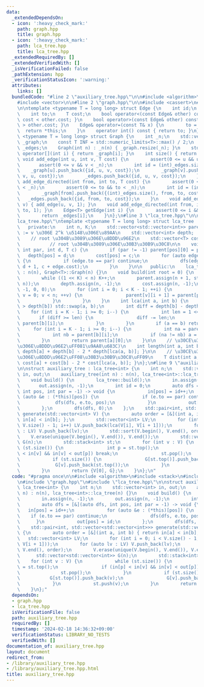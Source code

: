 ```yaml
---
data:
  _extendedDependsOn:
  - icon: ':heavy_check_mark:'
    path: graph.hpp
    title: graph.hpp
  - icon: ':heavy_check_mark:'
    path: lca_tree.hpp
    title: lca_tree.hpp
  _extendedRequiredBy: []
  _extendedVerifiedWith: []
  _isVerificationFailed: false
  _pathExtension: hpp
  _verificationStatusIcon: ':warning:'
  attributes:
    links: []
  bundledCode: "#line 2 \"auxiliary_tree.hpp\"\n\n#include <algorithm>\n#include <stack>\n\
    #include <vector>\n\n#line 2 \"graph.hpp\"\n\n#include <cassert>\n#line 5 \"graph.hpp\"\
    \n\ntemplate <typename T = long long> struct Edge {\n    int id;\n    int from;\n\
    \    int to;\n    T cost;\n    bool operator<(const Edge& other) const { return\
    \ cost < other.cost; }\n    bool operator>(const Edge& other) const { return cost\
    \ > other.cost; }\n    Edge& operator=(const T& x) {\n        to = x;\n      \
    \  return *this;\n    }\n    operator int() const { return to; }\n};\n\ntemplate\
    \ <typename T = long long> struct Graph {\n    int _n;\n    std::vector<std::vector<Edge<T>>>\
    \ _graph;\n    const T INF = std::numeric_limits<T>::max() / 2;\n    std::vector<Edge<T>>\
    \ _edges;\n    Graph(int n) : _n(n) { _graph.resize(_n); }\n    std::vector<Edge<T>>&\
    \ operator[](int i) { return _graph[i]; }\n    int size() { return _n; }\n   \
    \ void add_edge(int u, int v, T cost) {\n        assert(0 <= u && u < _n);\n \
    \       assert(0 <= v && v < _n);\n        int id = (int)_edges.size();\n    \
    \    _graph[u].push_back({id, u, v, cost});\n        _graph[v].push_back({id,\
    \ v, u, cost});\n        _edges.push_back({id, u, v, cost});\n    }\n    void\
    \ add_edge_directed(int from, int to, T cost) {\n        assert(0 <= from && from\
    \ < _n);\n        assert(0 <= to && to < _n);\n        int id = (int)_edges.size();\n\
    \        _graph[from].push_back({(int)_edges.size(), from, to, cost});\n     \
    \   _edges.push_back({id, from, to, cost});\n    }\n    void add_edge(int u, int\
    \ v) { add_edge(u, v, 1); }\n    void add_edge_directed(int from, int to) { add_edge_directed(from,\
    \ to, 1); }\n    Edge<T> getEdge(int i) {\n        assert(0 <= i && i < (int)_edges.size());\n\
    \        return _edges[i];\n    }\n};\n#line 3 \"lca_tree.hpp\"\n\n#line 5 \"\
    lca_tree.hpp\"\ntemplate <typename T = long long> struct lca_tree : Graph<T> {\n\
    \   private:\n    int n, K;\n    std::vector<std::vector<int>> parent;  // parent[v][k]\
    \ := v \u306E 2^k \u5148\u306E\u89AA\n    std::vector<int> depth;            \
    \    // root \u304B\u3089\u306E\u8DDD\u96E2\n    std::vector<T> cost;        \
    \           // root \u304B\u3089\u306E\u30B3\u30B9\u30C8\n\n    void dfs(int pos,\
    \ int par, int d, T c) {\n        if (par != -1) parent[pos][0] = par;\n     \
    \   depth[pos] = d;\n        cost[pos] = c;\n        for (auto edge : this->_graph[pos])\
    \ {\n            if (edge.to == par) continue;\n            dfs(edge.to, pos,\
    \ d + 1, c + edge.cost);\n        }\n    }\n\n   public:\n    lca_tree(int n)\
    \ : n(n), Graph<T>::Graph(n) {}\n    void build(int root = 0) {\n        K = 0;\n\
    \        while ((1 << K) < n) K++;\n        parent.assign(n + 1, std::vector<int>(K,\
    \ n));\n        depth.assign(n, -1);\n        cost.assign(n, -1);\n        dfs(root,\
    \ -1, 0, 0);\n        for (int i = 0; i < K - 1; ++i) {\n            for (int\
    \ v = 0; v < n; ++v) {\n                parent[v][i + 1] = parent[parent[v][i]][i];\n\
    \            }\n        }\n    }\n    int lca(int a, int b) {\n        if (depth[a]\
    \ > depth[b]) std::swap(a, b);\n        int diff = depth[b] - depth[a];\n    \
    \    for (int i = K - 1; i >= 0; i--) {\n            int len = 1 << i;\n     \
    \       if (diff >= len) {\n                diff -= len;\n                b =\
    \ parent[b][i];\n            }\n        }\n        if (a == b) return a;\n   \
    \     for (int i = K - 1; i >= 0; i--) {\n            int na = parent[a][i];\n\
    \            int nb = parent[b][i];\n            if (na != nb) a = na, b = nb;\n\
    \        }\n        return parent[a][0];\n    }\n\n    // \u30CE\u30FC\u30C9\u9593\
    \u306E\u8DDD\u96E2\uFF081\u9AA8\u683C)\n    int length(int a, int b) { return\
    \ depth[a] + depth[b] - 2 * depth[lca(a, b)]; }\n\n    // \u30CE\u30FC\u30C9\u9593\
    \u306E\u8DDD\u96E2\uFF08\u30B3\u30B9\u30C8\uFF09\n    T dist(int a, int b) { return\
    \ cost[a] + cost[b] - 2 * cost[lca(a, b)]; }\n};\n#line 9 \"auxiliary_tree.hpp\"\
    \n\nstruct auxiliary_tree : lca_tree<int> {\n    int n;\n    std::vector<int>\
    \ in, out;\n    auxiliary_tree(int n) : n(n), lca_tree<int>::lca_tree(n) {}\n\
    \    void build() {\n        lca_tree::build();\n        in.assign(n, -1);\n \
    \       out.assign(n, -1);\n        int id = 0;\n        auto dfs = [&](auto dfs,\
    \ int pos, int par = -1) -> void {\n            in[pos] = id++;\n            for\
    \ (auto &e : (*this)[pos]) {\n                if (e.to == par) continue;\n   \
    \             dfs(dfs, e.to, pos);\n            }\n            out[pos] = id;\n\
    \        };\n        dfs(dfs, 0);\n    };\n    std::pair<int, std::vector<std::vector<int>>>\
    \ generate(std::vector<int> V) {\n        auto order = [&](int a, int b) { return\
    \ in[a] < in[b]; };\n        std::vector<int> LV;\n        for (int i = 0; i <\
    \ V.size() - 1; i++) LV.push_back(lca(V[i], V[i + 1]));\n        for (auto lv\
    \ : LV) V.push_back(lv);\n        std::sort(V.begin(), V.end(), order);\n    \
    \    V.erase(unique(V.begin(), V.end()), V.end());\n        std::vector<std::vector<int>>\
    \ G(n);\n        std::stack<int> st;\n        for (int v : V) {\n            while\
    \ (st.size()) {\n                int p = st.top();\n                if (in[p]\
    \ < in[v] && in[v] < out[p]) break;\n                st.pop();\n            }\n\
    \            if (st.size()) {\n                G[st.top()].push_back(v);\n   \
    \             G[v].push_back(st.top());\n            }\n            st.push(v);\n\
    \        }\n        return {V[0], G};\n    }\n};\n"
  code: "#pragma once\n\n#include <algorithm>\n#include <stack>\n#include <vector>\n\
    \n#include \"graph.hpp\"\n#include \"lca_tree.hpp\"\n\nstruct auxiliary_tree :\
    \ lca_tree<int> {\n    int n;\n    std::vector<int> in, out;\n    auxiliary_tree(int\
    \ n) : n(n), lca_tree<int>::lca_tree(n) {}\n    void build() {\n        lca_tree::build();\n\
    \        in.assign(n, -1);\n        out.assign(n, -1);\n        int id = 0;\n\
    \        auto dfs = [&](auto dfs, int pos, int par = -1) -> void {\n         \
    \   in[pos] = id++;\n            for (auto &e : (*this)[pos]) {\n            \
    \    if (e.to == par) continue;\n                dfs(dfs, e.to, pos);\n      \
    \      }\n            out[pos] = id;\n        };\n        dfs(dfs, 0);\n    };\n\
    \    std::pair<int, std::vector<std::vector<int>>> generate(std::vector<int> V)\
    \ {\n        auto order = [&](int a, int b) { return in[a] < in[b]; };\n     \
    \   std::vector<int> LV;\n        for (int i = 0; i < V.size() - 1; i++) LV.push_back(lca(V[i],\
    \ V[i + 1]));\n        for (auto lv : LV) V.push_back(lv);\n        std::sort(V.begin(),\
    \ V.end(), order);\n        V.erase(unique(V.begin(), V.end()), V.end());\n  \
    \      std::vector<std::vector<int>> G(n);\n        std::stack<int> st;\n    \
    \    for (int v : V) {\n            while (st.size()) {\n                int p\
    \ = st.top();\n                if (in[p] < in[v] && in[v] < out[p]) break;\n \
    \               st.pop();\n            }\n            if (st.size()) {\n     \
    \           G[st.top()].push_back(v);\n                G[v].push_back(st.top());\n\
    \            }\n            st.push(v);\n        }\n        return {V[0], G};\n\
    \    }\n};"
  dependsOn:
  - graph.hpp
  - lca_tree.hpp
  isVerificationFile: false
  path: auxiliary_tree.hpp
  requiredBy: []
  timestamp: '2024-02-18 14:36:32+09:00'
  verificationStatus: LIBRARY_NO_TESTS
  verifiedWith: []
documentation_of: auxiliary_tree.hpp
layout: document
redirect_from:
- /library/auxiliary_tree.hpp
- /library/auxiliary_tree.hpp.html
title: auxiliary_tree.hpp
---
```

